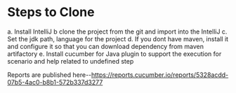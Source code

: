 # Steps to Clone
a. Install IntelliJ
b  clone the project from the git and import into the IntelliJ
c. Set the jdk path, language for the project
d. If you dont have maven, install it and configure it so that you can download dependency from maven artifactory
e. Install cucumber for Java plugin to support the execution for scenario and help related to undefined step

Reports are published here--https://reports.cucumber.io/reports/5328acdd-07b5-4ac0-b8b1-572b337d3277
